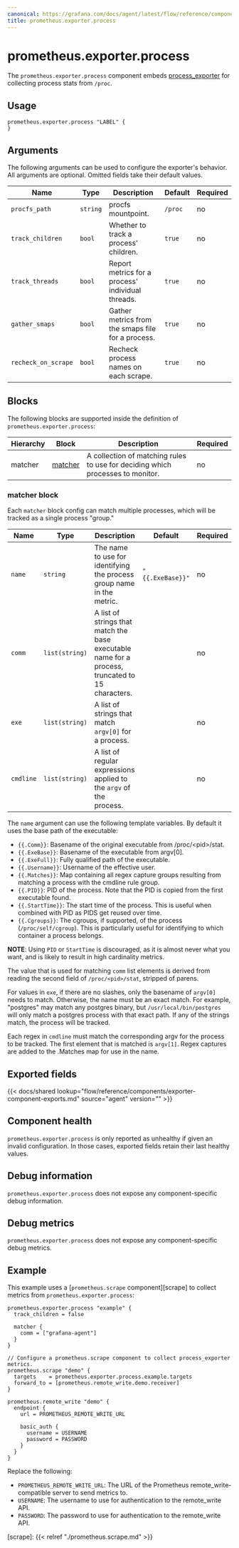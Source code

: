 ```yaml
---
canonical: https://grafana.com/docs/agent/latest/flow/reference/components/prometheus.exporter.process/
title: prometheus.exporter.process
---
```


# prometheus.exporter.process

The `prometheus.exporter.process` component embeds
[process_exporter](https://github.com/ncabatoff/process-exporter) for collecting process stats from `/proc`.

## Usage

```river
prometheus.exporter.process "LABEL" {
}
```

## Arguments

The following arguments can be used to configure the exporter's behavior.
All arguments are optional. Omitted fields take their default values.

| Name                | Type     | Description                                       | Default | Required |
| ------------------- | -------- | ------------------------------------------------- | ------- | -------- |
| `procfs_path`       | `string` | procfs mountpoint.                                | `/proc` | no       |
| `track_children`    | `bool`   | Whether to track a process' children.             | `true`  | no       |
| `track_threads`     | `bool`   | Report metrics for a process' individual threads. | `true`  | no       |
| `gather_smaps`      | `bool`   | Gather metrics from the smaps file for a process. | `true`  | no       |
| `recheck_on_scrape` | `bool`   | Recheck process names on each scrape.             | `true`  | no       |

## Blocks

The following blocks are supported inside the definition of `prometheus.exporter.process`:

| Hierarchy | Block       | Description                                                                    | Required |
| --------- | ----------- | ------------------------------------------------------------------------------ | -------- |
| matcher   | [matcher][] | A collection of matching rules to use for deciding which processes to monitor. | no       |

[matcher]: #matcher-block

### matcher block

Each `matcher` block config can match multiple processes, which will be tracked as a single process "group."

| Name      | Type           | Description                                                                                      | Default          | Required |
| --------- | -------------- | ------------------------------------------------------------------------------------------------ | ---------------- | -------- |
| `name`    | `string`       | The name to use for identifying the process group name in the metric.                            | `"{{.ExeBase}}"` | no       |
| `comm`    | `list(string)` | A list of strings that match the base executable name for a process, truncated to 15 characters. |                  | no       |
| `exe`     | `list(string)` | A list of strings that match `argv[0]` for a process.                                            |                  | no       |
| `cmdline` | `list(string)` | A list of regular expressions applied to the `argv` of the process.                              |                  | no       |

The `name` argument can use the following template variables. By default it uses the base path of the executable:

- `{{.Comm}}`: Basename of the original executable from /proc/\<pid\>/stat.
- `{{.ExeBase}}`: Basename of the executable from argv[0].
- `{{.ExeFull}}`: Fully qualified path of the executable.
- `{{.Username}}`: Username of the effective user.
- `{{.Matches}}`: Map containing all regex capture groups resulting from matching a process with the cmdline rule group.
- `{{.PID}}`: PID of the process. Note that the PID is copied from the first executable found.
- `{{.StartTime}}`: The start time of the process. This is useful when combined with PID as PIDS get reused over time.
- `{{.Cgroups}}`: The cgroups, if supported, of the process (`/proc/self/cgroup`). This is particularly useful for identifying to which container a process belongs.

**NOTE**: Using `PID` or `StartTime` is discouraged, as it is almost never what you want, and is likely to result in high cardinality metrics.

The value that is used for matching `comm` list elements is derived from reading the second field of `/proc/<pid>/stat`, stripped of parens.

For values in `exe`, if there are no slashes, only the basename of `argv[0]` needs to match. Otherwise, the name must be an exact match. For example, "postgres" may match any postgres binary, but `/usr/local/bin/postgres` will only match a postgres process with that exact path. If any of the strings match, the process will be tracked.

Each regex in `cmdline` must match the corresponding argv for the process to be tracked. The first element that is matched is `argv[1]`. Regex captures are added to the .Matches map for use in the name.

## Exported fields

{{< docs/shared lookup="flow/reference/components/exporter-component-exports.md" source="agent" version="<AGENT VERSION>" >}}

## Component health

`prometheus.exporter.process` is only reported as unhealthy if given
an invalid configuration. In those cases, exported fields retain their last
healthy values.

## Debug information

`prometheus.exporter.process` does not expose any component-specific
debug information.

## Debug metrics

`prometheus.exporter.process` does not expose any component-specific
debug metrics.

## Example

This example uses a [`prometheus.scrape` component][scrape] to collect metrics
from `prometheus.exporter.process`:

```river
prometheus.exporter.process "example" {
  track_children = false

  matcher {
    comm = ["grafana-agent"]
  }
}

// Configure a prometheus.scrape component to collect process_exporter metrics.
prometheus.scrape "demo" {
  targets    = prometheus.exporter.process.example.targets
  forward_to = [prometheus.remote_write.demo.receiver]
}

prometheus.remote_write "demo" {
  endpoint {
    url = PROMETHEUS_REMOTE_WRITE_URL

    basic_auth {
      username = USERNAME
      password = PASSWORD
    }
  }
}
```

Replace the following:

- `PROMETHEUS_REMOTE_WRITE_URL`: The URL of the Prometheus remote_write-compatible server to send metrics to.
- `USERNAME`: The username to use for authentication to the remote_write API.
- `PASSWORD`: The password to use for authentication to the remote_write API.

[scrape]: {{< relref "./prometheus.scrape.md" >}}
